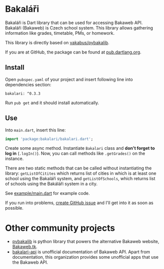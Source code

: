 # Bakaláři
Bakaláři is Dart library that can be used for accessing Bakaweb API. Bakaláři (Bakaweb) is Czech school system. This library allows gathering information like grades, timetable, PMs, or homework.

This library is directly based on [vakabus/pybakalib](https://github.com/vakabus/pybakalib/).

If you are at GitHub, the package can be found at [pub.dartlang.org](https://pub.dartlang.org/packages/bakalari).

## Install
Open `pubspec.yaml` of your project and insert following line into dependencies section:
```
bakalari: ^0.3.3
```
Run `pub get` and it should install automatically.

## Use
Into `main.dart`, insert this line:
```dart
import 'package:bakalari/bakalari.dart';
```

Create some async method. Instantiate `Bakalari` class and **don't forget to log in** (`.logIn()`).
Now, you can call methods like `.getGrades()` on the instance.

There are two static methods that can be called without instantiating the library: `getListOfCitites` which returns list of cities in which is at least one school using the Bakaláři system, and `getListOfSchools`, which returns list of schools using the Bakáláři system in a city.

See [example/main.dart](https://github.com/SoptikHa2/bakalari/blob/master/example/main.dart) for example code.

If you run into problems, [create GitHub issue](https://github.com/SoptikHa2/bakalari/issues) and I'll get into it as soon as possible.

# Other community projects

- [pybakalib](https://github.com/vakabus/pybakalib/) is python library that powers the alternative Bakaweb website, [Bakaweb.tk](https://www.bakaweb.tk/).
- [bakalari-api](https://github.com/bakalari-api/bakalari-api) is unofficial documentation of Bakaweb API. Apart from documentation, this organization provides some unofficial apps that use the Bakaweb API.
